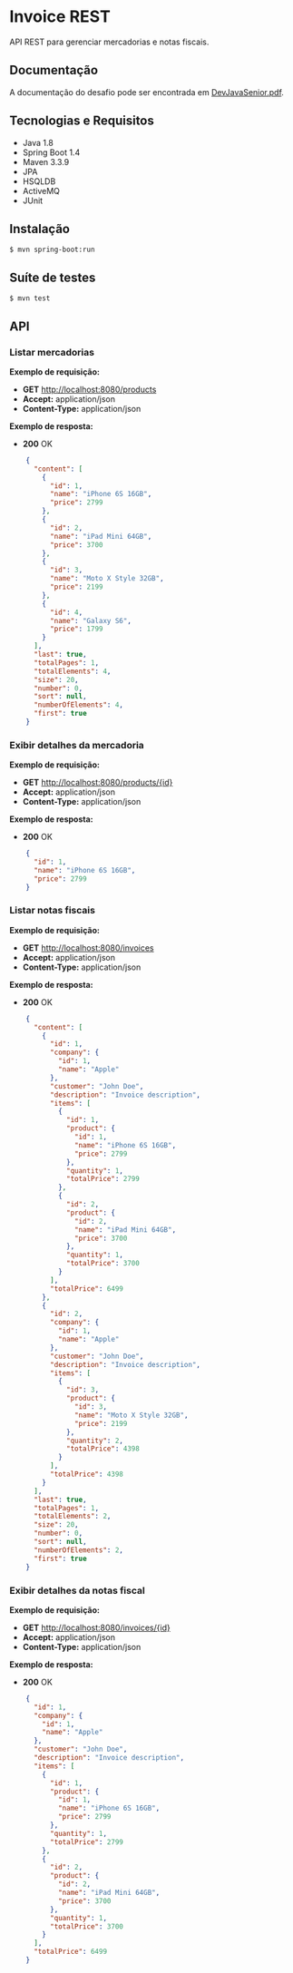 # Invoice REST

API REST para gerenciar mercadorias e notas fiscais.

## Documentação

A documentação do desafio pode ser encontrada em [DevJavaSenior.pdf](docs/DevJavaSenior.pdf).

## Tecnologias e Requisitos

- Java 1.8
- Spring Boot 1.4
- Maven 3.3.9
- JPA
- HSQLDB
- ActiveMQ
- JUnit

## Instalação

    $ mvn spring-boot:run

## Suíte de testes

    $ mvn test

## API

### Listar mercadorias

**Exemplo de requisição:**

- **GET** [http://localhost:8080/products](http://localhost:8080/products)
- **Accept:** application/json
- **Content-Type:** application/json

**Exemplo de resposta:**

- **200** OK

```json
    {
      "content": [
        {
          "id": 1,
          "name": "iPhone 6S 16GB",
          "price": 2799
        },
        {
          "id": 2,
          "name": "iPad Mini 64GB",
          "price": 3700
        },
        {
          "id": 3,
          "name": "Moto X Style 32GB",
          "price": 2199
        },
        {
          "id": 4,
          "name": "Galaxy S6",
          "price": 1799
        }
      ],
      "last": true,
      "totalPages": 1,
      "totalElements": 4,
      "size": 20,
      "number": 0,
      "sort": null,
      "numberOfElements": 4,
      "first": true
    }
```

### Exibir detalhes da mercadoria

**Exemplo de requisição:**

- **GET** [http://localhost:8080/products/{id}](http://localhost:8080/products/{id})
- **Accept:** application/json
- **Content-Type:** application/json

**Exemplo de resposta:**

- **200** OK

```json
    {
      "id": 1,
      "name": "iPhone 6S 16GB",
      "price": 2799
    }
```

### Listar notas fiscais

**Exemplo de requisição:**

- **GET** [http://localhost:8080/invoices](http://localhost:8080/invoices)
- **Accept:** application/json
- **Content-Type:** application/json

**Exemplo de resposta:**

- **200** OK

```json
    {
      "content": [
        {
          "id": 1,
          "company": {
            "id": 1,
            "name": "Apple"
          },
          "customer": "John Doe",
          "description": "Invoice description",
          "items": [
            {
              "id": 1,
              "product": {
                "id": 1,
                "name": "iPhone 6S 16GB",
                "price": 2799
              },
              "quantity": 1,
              "totalPrice": 2799
            },
            {
              "id": 2,
              "product": {
                "id": 2,
                "name": "iPad Mini 64GB",
                "price": 3700
              },
              "quantity": 1,
              "totalPrice": 3700
            }
          ],
          "totalPrice": 6499
        },
        {
          "id": 2,
          "company": {
            "id": 1,
            "name": "Apple"
          },
          "customer": "John Doe",
          "description": "Invoice description",
          "items": [
            {
              "id": 3,
              "product": {
                "id": 3,
                "name": "Moto X Style 32GB",
                "price": 2199
              },
              "quantity": 2,
              "totalPrice": 4398
            }
          ],
          "totalPrice": 4398
        }
      ],
      "last": true,
      "totalPages": 1,
      "totalElements": 2,
      "size": 20,
      "number": 0,
      "sort": null,
      "numberOfElements": 2,
      "first": true
    }
```

### Exibir detalhes da notas fiscal

**Exemplo de requisição:**

- **GET** [http://localhost:8080/invoices/{id}](http://localhost:8080/invoices/{id})
- **Accept:** application/json
- **Content-Type:** application/json

**Exemplo de resposta:**

- **200** OK

```json
    {
      "id": 1,
      "company": {
        "id": 1,
        "name": "Apple"
      },
      "customer": "John Doe",
      "description": "Invoice description",
      "items": [
        {
          "id": 1,
          "product": {
            "id": 1,
            "name": "iPhone 6S 16GB",
            "price": 2799
          },
          "quantity": 1,
          "totalPrice": 2799
        },
        {
          "id": 2,
          "product": {
            "id": 2,
            "name": "iPad Mini 64GB",
            "price": 3700
          },
          "quantity": 1,
          "totalPrice": 3700
        }
      ],
      "totalPrice": 6499
    }
```
